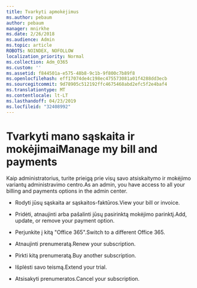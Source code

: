 ```yaml
---
title: Tvarkyti apmokėjimus
ms.author: pebaum
author: pebaum
manager: mnirkhe
ms.date: 2/26/2018
ms.audience: Admin
ms.topic: article
ROBOTS: NOINDEX, NOFOLLOW
localization_priority: Normal
ms.collection: Adm_O365
ms.custom: ''
ms.assetid: f844501a-e575-48b8-9c1b-9f800c7b89f8
ms.openlocfilehash: eff17074de4c198ec475573081a01f4288dd3ecb
ms.sourcegitcommit: 9d78905c512192ffc4675468abd2efc5f2e4baf4
ms.translationtype: MT
ms.contentlocale: lt-LT
ms.lasthandoff: 04/23/2019
ms.locfileid: "32408992"
---
```

# <a name="manage-my-bill-and-payments"></a><span data-ttu-id="b4a57-102">Tvarkyti mano sąskaita ir mokėjimai</span><span class="sxs-lookup"><span data-stu-id="b4a57-102">Manage my bill and payments</span></span>

<span data-ttu-id="b4a57-103">Kaip administratorius, turite prieigą prie visų savo atsiskaitymo ir mokėjimo variantų administravimo centro.</span><span class="sxs-lookup"><span data-stu-id="b4a57-103">As an admin, you have access to all your billing and payments options in the admin center.</span></span>
  
- <span data-ttu-id="b4a57-104">Rodyti jūsų sąskaita ar sąskaitos-faktūros.</span><span class="sxs-lookup"><span data-stu-id="b4a57-104">View your bill or invoice.</span></span>
    
- <span data-ttu-id="b4a57-105">Pridėti, atnaujinti arba pašalinti jūsų pasirinktą mokėjimo parinktį.</span><span class="sxs-lookup"><span data-stu-id="b4a57-105">Add, update, or remove your payment option.</span></span>
    
- <span data-ttu-id="b4a57-106">Perjunkite į kitą "Office 365".</span><span class="sxs-lookup"><span data-stu-id="b4a57-106">Switch to a different Office 365.</span></span>
    
- <span data-ttu-id="b4a57-107">Atnaujinti prenumeratą.</span><span class="sxs-lookup"><span data-stu-id="b4a57-107">Renew your subscription.</span></span>
    
- <span data-ttu-id="b4a57-108">Pirkti kitą prenumeratą.</span><span class="sxs-lookup"><span data-stu-id="b4a57-108">Buy another subscription.</span></span>
    
- <span data-ttu-id="b4a57-109">Išplėsti savo teismą.</span><span class="sxs-lookup"><span data-stu-id="b4a57-109">Extend your trial.</span></span>
    
- <span data-ttu-id="b4a57-110">Atsisakyti prenumeratos.</span><span class="sxs-lookup"><span data-stu-id="b4a57-110">Cancel your subscription.</span></span>
    

